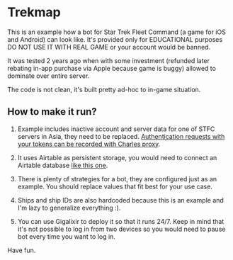 # Trekmap

This is an example how a bot for Star Trek Fleet Command (a game for iOS and Android) can look like. It's provided only for EDUCATIONAL purposes DO NOT USE IT WITH REAL GAME or your account would be banned.

It was tested 2 years ago when with some investment (refunded later rebating in-app purchase via Apple because game is buggy) allowed to dominate over entire server.

The code is not clean, it's built pretty ad-hoc to in-game situation.

## How to make it run?

1. Example includes inactive account and server data for one of STFC servers in Asia, they need to be replaced. [Authentication requests with your tokens can be recorded with Charles proxy](https://www.raywenderlich.com/1827524-charles-proxy-tutorial-for-ios). 

2. It uses Airtable as persistent storage, you would need to connect an Airtable database [like this one](https://airtable.com/shrV9XgJ4w7nJQUnv).

3. There is plenty of strategies for a bot, they are configured just as an example. You should replace values that fit best for your use case.

4. Ships and ship IDs are also hardcoded because this is an example and I'm lazy to generalize everything :).

5. You can use Gigalixir to deploy it so that it runs 24/7. Keep in mind that it's not possible to log in from two devices so you would need to pause bot every time you want to log in.

Have fun.
